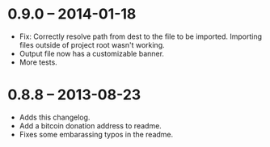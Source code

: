 # 0.9.0 – 2014-01-18

- Fix: Correctly resolve path from dest to the file to be imported. Importing files outside of project root wasn't working.
- Output file now has a customizable banner.
- More tests.

# 0.8.8 – 2013-08-23

- Adds this changelog.
- Add a bitcoin donation address to readme.
- Fixes some embarassing typos in the readme.
